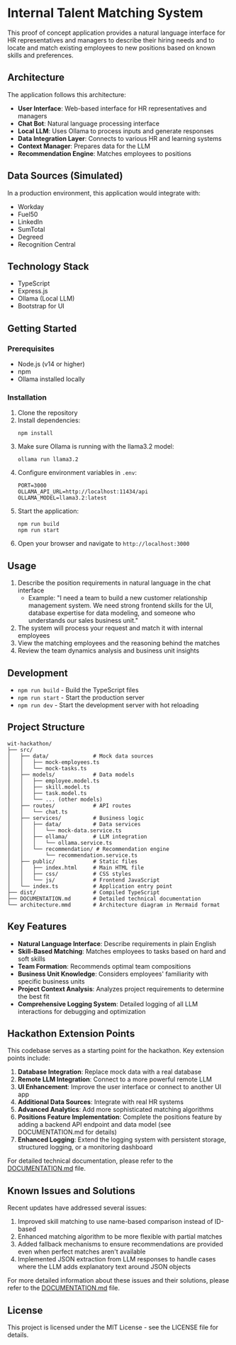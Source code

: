 # Internal Talent Matching System

This proof of concept application provides a natural language interface for HR representatives and managers to describe their hiring needs and to locate and match existing employees to new positions based on known skills and preferences.

## Architecture

The application follows this architecture:

- **User Interface**: Web-based interface for HR representatives and managers
- **Chat Bot**: Natural language processing interface
- **Local LLM**: Uses Ollama to process inputs and generate responses
- **Data Integration Layer**: Connects to various HR and learning systems
- **Context Manager**: Prepares data for the LLM
- **Recommendation Engine**: Matches employees to positions

## Data Sources (Simulated)

In a production environment, this application would integrate with:
- Workday
- Fuel50
- LinkedIn
- SumTotal
- Degreed
- Recognition Central

## Technology Stack

- TypeScript
- Express.js
- Ollama (Local LLM)
- Bootstrap for UI

## Getting Started

### Prerequisites

- Node.js (v14 or higher)
- npm
- Ollama installed locally

### Installation

1. Clone the repository
2. Install dependencies:
   ```
   npm install
   ```
3. Make sure Ollama is running with the llama3.2 model:
   ```
   ollama run llama3.2
   ```
4. Configure environment variables in `.env`:
   ```
   PORT=3000
   OLLAMA_API_URL=http://localhost:11434/api
   OLLAMA_MODEL=llama3.2:latest
   ```
5. Start the application:
   ```
   npm run build
   npm run start
   ```
6. Open your browser and navigate to `http://localhost:3000`

## Usage

1. Describe the position requirements in natural language in the chat interface
   - Example: "I need a team to build a new customer relationship management system. We need strong frontend skills for the UI, database expertise for data modeling, and someone who understands our sales business unit."
2. The system will process your request and match it with internal employees
3. View the matching employees and the reasoning behind the matches
4. Review the team dynamics analysis and business unit insights

## Development

- `npm run build` - Build the TypeScript files
- `npm run start` - Start the production server
- `npm run dev` - Start the development server with hot reloading

## Project Structure

```
wit-hackathon/
├── src/
│   ├── data/              # Mock data sources
│   │   ├── mock-employees.ts
│   │   └── mock-tasks.ts
│   ├── models/            # Data models
│   │   ├── employee.model.ts
│   │   ├── skill.model.ts
│   │   ├── task.model.ts
│   │   └── ... (other models)
│   ├── routes/            # API routes
│   │   └── chat.ts
│   ├── services/          # Business logic
│   │   ├── data/          # Data services
│   │   │   └── mock-data.service.ts
│   │   ├── ollama/        # LLM integration
│   │   │   └── ollama.service.ts
│   │   └── recommendation/ # Recommendation engine
│   │       └── recommendation.service.ts
│   ├── public/            # Static files
│   │   ├── index.html     # Main HTML file
│   │   ├── css/           # CSS styles
│   │   └── js/            # Frontend JavaScript
│   └── index.ts           # Application entry point
├── dist/                  # Compiled TypeScript
├── DOCUMENTATION.md       # Detailed technical documentation
└── architecture.mmd       # Architecture diagram in Mermaid format
```

## Key Features

- **Natural Language Interface**: Describe requirements in plain English
- **Skill-Based Matching**: Matches employees to tasks based on hard and soft skills
- **Team Formation**: Recommends optimal team compositions
- **Business Unit Knowledge**: Considers employees' familiarity with specific business units
- **Project Context Analysis**: Analyzes project requirements to determine the best fit
- **Comprehensive Logging System**: Detailed logging of all LLM interactions for debugging and optimization

## Hackathon Extension Points

This codebase serves as a starting point for the hackathon. Key extension points include:

1. **Database Integration**: Replace mock data with a real database
2. **Remote LLM Integration**: Connect to a more powerful remote LLM
3. **UI Enhancement**: Improve the user interface or connect to another UI app
4. **Additional Data Sources**: Integrate with real HR systems
5. **Advanced Analytics**: Add more sophisticated matching algorithms
6. **Positions Feature Implementation**: Complete the positions feature by adding a backend API endpoint and data model (see DOCUMENTATION.md for details)
7. **Enhanced Logging**: Extend the logging system with persistent storage, structured logging, or a monitoring dashboard

For detailed technical documentation, please refer to the [DOCUMENTATION.md](./DOCUMENTATION.md) file.

## Known Issues and Solutions

Recent updates have addressed several issues:

1. Improved skill matching to use name-based comparison instead of ID-based
2. Enhanced matching algorithm to be more flexible with partial matches
3. Added fallback mechanisms to ensure recommendations are provided even when perfect matches aren't available
4. Implemented JSON extraction from LLM responses to handle cases where the LLM adds explanatory text around JSON objects

For more detailed information about these issues and their solutions, please refer to the [DOCUMENTATION.md](./DOCUMENTATION.md) file.

## License

This project is licensed under the MIT License - see the LICENSE file for details.
